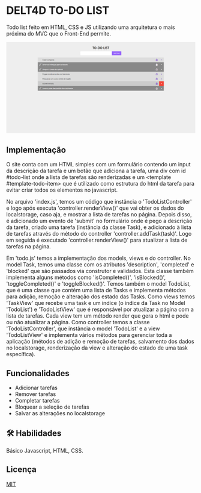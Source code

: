 # DELT4D TO-DO LIST

Todo list feito em HTML, CSS e JS utilizando uma arquitetura o mais próxima do MVC que o Front-End permite.

![Page image](/demo/page.png "Text to show on mouseover")

## Implementação

O site conta com um HTML simples com um formulário contendo um input da descrição da tarefa e um botão que adiciona a tarefa,
uma div com id #todo-list onde a lista de tarefas são renderizadas e um <template #template-todo-item> que é utilizado como
estrutura do html da tarefa para evitar criar todos os elementos no javascript.

No arquivo 'index.js', temos um código que instância o 'TodoListController' e logo após executa 'controller.renderView()' que vai
obter os dados do localstorage, caso aja, e mostrar a lista de tarefas no página. Depois disso, é adicionado um evento de 'submit'
no formulário onde é pego a descrição da tarefa, criado uma tarefa (instância da classe Task), e adicionado à lista de tarefas
através do método do controller 'controller.addTask(task)'. Logo em seguida é executado 'controller.renderView()' para atualizar
a lista de tarefas na página.

Em 'todo.js' temos a implementação dos models, views e do controller. No model Task, temos uma classe com os atributos 'description',
'completed' e 'blocked' que são passados via construtor e validados. Esta classe também implementa alguns métodos como 'isCompleted()',
'isBlocked()', 'toggleCompleted()' e 'toggleBlocked()'. Temos também o model TodoList, que é uma classe que contém uma lista de Tasks
e implementa métodos para adição, remoção e alteração dos estado das Tasks. Como views temos 'TaskView' que recebe uma task e um indíce
(o índice da Task no Model 'TodoList') e 'TodoListView' que é responsável por atualizar a página com a lista de tarefas. Cada view tem
um método render que gera o html e pode ou não atualizar a página. Como controller temos a classe 'TodoListController', que instância
o model 'TodoList' e a view 'TodoListView' e implementa vários métodos para gerenciar toda a aplicação (métodos de adição e remoção de tarefas,
salvamento dos dados no localstorage, renderização da view e alteração do estado de uma task específica).

## Funcionalidades

-   Adicionar tarefas
-   Remover tarefas
-   Completar tarefas
-   Bloquear a seleção de tarefas
-   Salvar as alterações no localstorage

## 🛠 Habilidades

Básico Javascript, HTML, CSS.

## Licença

[MIT](https://choosealicense.com/licenses/mit/)
